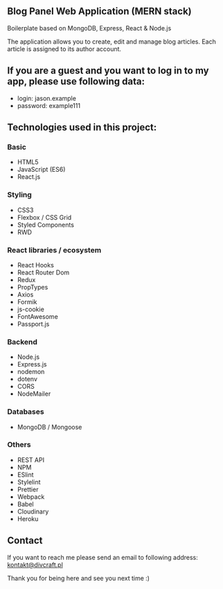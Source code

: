 ## Blog Panel Web Application (MERN stack)

Boilerplate based on MongoDB, Express, React & Node.js

The application allows you to create, edit and manage blog articles. Each article is assigned to its author account.

## If you are a guest and you want to log in to my app, please use following data:
- login: jason.example
- password: example111

## Technologies used in this project:

### Basic
- HTML5
- JavaScript (ES6)
- React.js

### Styling
- CSS3
- Flexbox / CSS Grid
- Styled Components
- RWD

### React libraries / ecosystem
- React Hooks
- React Router Dom
- Redux
- PropTypes
- Axios
- Formik
- js-cookie
- FontAwesome
- Passport.js

### Backend
- Node.js
- Express.js
- nodemon
- dotenv
- CORS
- NodeMailer

### Databases
- MongoDB / Mongoose

### Others
- REST API
- NPM
- ESlint
- Stylelint
- Prettier
- Webpack
- Babel
- Cloudinary
- Heroku

## Contact

If you want to reach me please send an email to following address: kontakt@divcraft.pl

Thank you for being here and see you next time :) 
